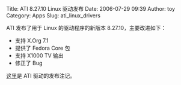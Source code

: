 Title: ATI 8.27.10 Linux 驱动发布
Date: 2006-07-29 09:39
Author: toy
Category: Apps
Slug: ati_linux_drivers

ATI 发布了用于 Linux 的驱动程序的新版本 8.27.10，主要改进如下：

-   支持 X.Org 7.1
-   提供了 Fedora Core 包
-   支持 X1000 TV 输出
-   修正了 Bug

[这里](http://www2.ati.com/drivers/linux/linux_8.27.10.html)是 ATI
驱动的发布注记。
